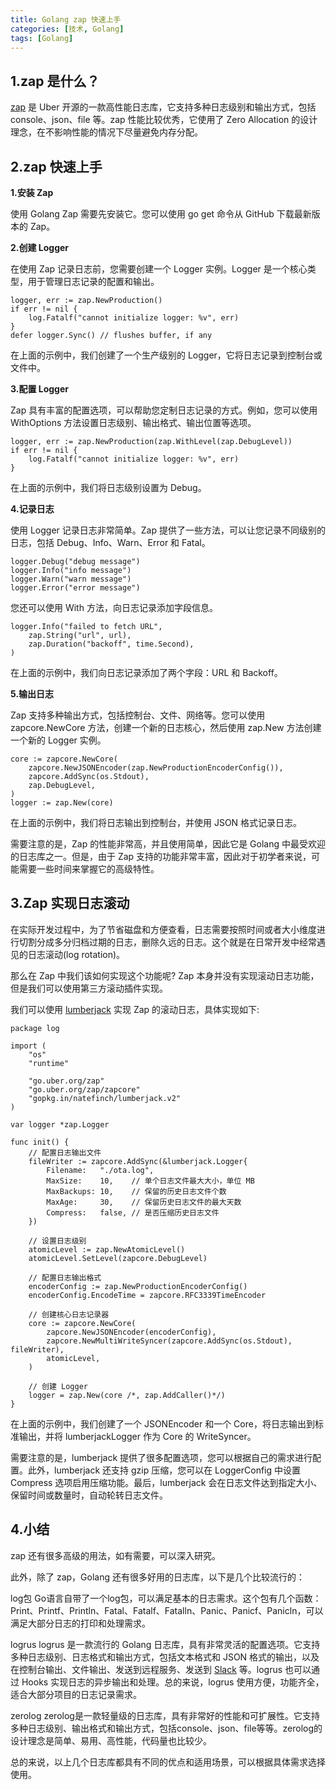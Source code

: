 ```yaml
---
title: Golang zap 快速上手
categories: [技术, Golang]
tags: [Golang]
---
```


## 1.zap 是什么？

[zap](https://github.com/uber-go/zap) 是 Uber 开源的一款高性能日志库，它支持多种日志级别和输出方式，包括 console、json、file 等。zap 性能比较优秀，它使用了 Zero Allocation 的设计理念，在不影响性能的情况下尽量避免内存分配。

## 2.zap 快速上手

**1.安装 Zap**

使用 Golang Zap 需要先安装它。您可以使用 go get 命令从 GitHub 下载最新版本的 Zap。

**2.创建 Logger**

在使用 Zap 记录日志前，您需要创建一个 Logger 实例。Logger 是一个核心类型，用于管理日志记录的配置和输出。

```golang
logger, err := zap.NewProduction()
if err != nil {
    log.Fatalf("cannot initialize logger: %v", err)
}
defer logger.Sync() // flushes buffer, if any
```

在上面的示例中，我们创建了一个生产级别的 Logger，它将日志记录到控制台或文件中。

**3.配置 Logger**

Zap 具有丰富的配置选项，可以帮助您定制日志记录的方式。例如，您可以使用 WithOptions 方法设置日志级别、输出格式、输出位置等选项。

```golang
logger, err := zap.NewProduction(zap.WithLevel(zap.DebugLevel))
if err != nil {
    log.Fatalf("cannot initialize logger: %v", err)
}
```

在上面的示例中，我们将日志级别设置为 Debug。

**4.记录日志**

使用 Logger 记录日志非常简单。Zap 提供了一些方法，可以让您记录不同级别的日志，包括 Debug、Info、Warn、Error 和 Fatal。

```golang
logger.Debug("debug message")
logger.Info("info message")
logger.Warn("warn message")
logger.Error("error message")
```

您还可以使用 With 方法，向日志记录添加字段信息。

```golang
logger.Info("failed to fetch URL",
    zap.String("url", url),
    zap.Duration("backoff", time.Second),
)
```

在上面的示例中，我们向日志记录添加了两个字段：URL 和 Backoff。

**5.输出日志**

Zap 支持多种输出方式，包括控制台、文件、网络等。您可以使用 zapcore.NewCore 方法，创建一个新的日志核心，然后使用 zap.New 方法创建一个新的 Logger 实例。

```golang
core := zapcore.NewCore(
    zapcore.NewJSONEncoder(zap.NewProductionEncoderConfig()),
    zapcore.AddSync(os.Stdout),
    zap.DebugLevel,
)
logger := zap.New(core)
```

在上面的示例中，我们将日志输出到控制台，并使用 JSON 格式记录日志。

需要注意的是，Zap 的性能非常高，并且使用简单，因此它是 Golang 中最受欢迎的日志库之一。但是，由于 Zap 支持的功能非常丰富，因此对于初学者来说，可能需要一些时间来掌握它的高级特性。

## 3.Zap 实现日志滚动

在实际开发过程中，为了节省磁盘和方便查看，日志需要按照时间或者大小维度进行切割分成多分归档过期的日志，删除久远的日志。这个就是在日常开发中经常遇见的日志滚动(log rotation)。

那么在 Zap 中我们该如何实现这个功能呢? Zap 本身并没有实现滚动日志功能，但是我们可以使用第三方滚动插件实现。

我们可以使用 [lumberjack](https://github.com/natefinch/lumberjack) 实现 Zap 的滚动日志，具体实现如下:

```golang
package log

import (
	"os"
	"runtime"

	"go.uber.org/zap"
	"go.uber.org/zap/zapcore"
	"gopkg.in/natefinch/lumberjack.v2"
)

var logger *zap.Logger

func init() {
	// 配置日志输出文件
	fileWriter := zapcore.AddSync(&lumberjack.Logger{
		Filename:   "./ota.log",
		MaxSize:    10,    // 单个日志文件最大大小，单位 MB
		MaxBackups: 10,    // 保留的历史日志文件个数
		MaxAge:     30,    // 保留历史日志文件的最大天数
		Compress:   false, // 是否压缩历史日志文件
	})

	// 设置日志级别
	atomicLevel := zap.NewAtomicLevel()
	atomicLevel.SetLevel(zapcore.DebugLevel)

	// 配置日志输出格式
	encoderConfig := zap.NewProductionEncoderConfig()
	encoderConfig.EncodeTime = zapcore.RFC3339TimeEncoder

	// 创建核心日志记录器
	core := zapcore.NewCore(
		zapcore.NewJSONEncoder(encoderConfig),
		zapcore.NewMultiWriteSyncer(zapcore.AddSync(os.Stdout), fileWriter),
		atomicLevel,
	)

	// 创建 Logger
	logger = zap.New(core /*, zap.AddCaller()*/)
}
```

在上面的示例中，我们创建了一个 JSONEncoder 和一个 Core，将日志输出到标准输出，并将 lumberjackLogger 作为 Core 的 WriteSyncer。

需要注意的是，lumberjack 提供了很多配置选项，您可以根据自己的需求进行配置。此外，lumberjack 还支持 gzip 压缩，您可以在 LoggerConfig 中设置 Compress 选项启用压缩功能。最后，lumberjack 会在日志文件达到指定大小、保留时间或数量时，自动轮转日志文件。

## 4.小结

zap 还有很多高级的用法，如有需要，可以深入研究。

此外，除了 zap，Golang 还有很多好用的日志库，以下是几个比较流行的：

log包 Go语言自带了一个log包，可以满足基本的日志需求。这个包有几个函数：Print、Printf、Println、Fatal、Fatalf、Fatalln、Panic、Panicf、Panicln，可以满足大部分日志的打印和处理需求。

logrus logrus 是一款流行的 Golang 日志库，具有非常灵活的配置选项。它支持多种日志级别、日志格式和输出方式，包括文本格式和 JSON 格式的输出，以及在控制台输出、文件输出、发送到远程服务、发送到 [Slack](https://en.wikipedia.org/wiki/Slack_%28software%29) 等。logrus 也可以通过 Hooks 实现日志的异步输出和处理。总的来说，logrus 使用方便，功能齐全，适合大部分项目的日志记录需求。

zerolog zerolog是一款轻量级的日志库，具有非常好的性能和可扩展性。它支持多种日志级别、输出格式和输出方式，包括console、json、file等等。zerolog的设计理念是简单、易用、高性能，代码量也比较少。

总的来说，以上几个日志库都具有不同的优点和适用场景，可以根据具体需求选择使用。

